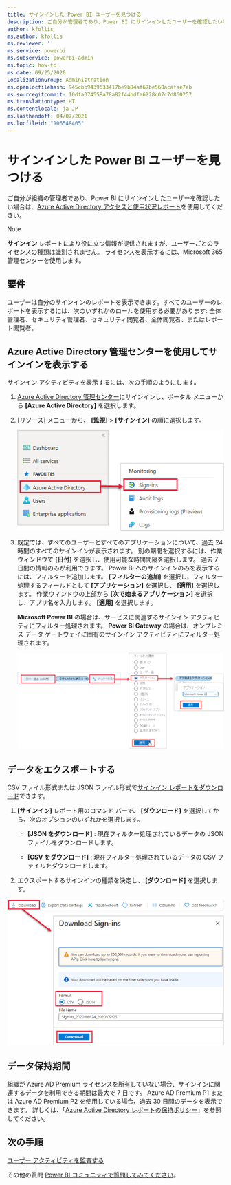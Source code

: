 ```yaml
---
title: サインインした Power BI ユーザーを見つける
description: ご自分が管理者であり、Power BI にサインインしたユーザーを確認したい場合は、Azure Active Directory アクセスと使用状況レポートを使用できます
author: kfollis
ms.author: kfollis
ms.reviewer: ''
ms.service: powerbi
ms.subservice: powerbi-admin
ms.topic: how-to
ms.date: 09/25/2020
LocalizationGroup: Administration
ms.openlocfilehash: 945cbb9439633417be9b84af67be560acafae7eb
ms.sourcegitcommit: 10dfa074558a78a82f44bdfa6228c07c7d860257
ms.translationtype: HT
ms.contentlocale: ja-JP
ms.lasthandoff: 04/07/2021
ms.locfileid: "106548405"
---
```

# <a name="find-power-bi-users-that-have-signed-in"></a>サインインした Power BI ユーザーを見つける

ご自分が組織の管理者であり、Power BI にサインインしたユーザーを確認したい場合は、[Azure Active Directory アクセスと使用状況レポート](/azure/active-directory/reports-monitoring/concept-sign-ins)を使用してください。

> [!NOTE]
> **サインイン** レポートにより役に立つ情報が提供されますが、ユーザーごとのライセンスの種類は識別されません。 ライセンスを表示するには、Microsoft 365 管理センターを使用します。

## <a name="requirements"></a>要件

ユーザーは自分のサインインのレポートを表示できます。すべてのユーザーのレポートを表示するには、次のいずれかのロールを使用する必要があります: 全体管理者、セキュリティ管理者、セキュリティ閲覧者、全体閲覧者、またはレポート閲覧者。

## <a name="use-the-azure-active-directory-admin-center-to-view-sign-ins"></a>Azure Active Directory 管理センターを使用してサインインを表示する

サインイン アクティビティを表示するには、次の手順のようにします。

1. [Azure Active Directory 管理センター](https://aad.portal.azure.com)にサインインし、ポータル メニューから **[Azure Active Directory]** を選択します。

1. [リソース] メニューから、 **[監視]**  >  **[サインイン]** の順に選択します。
   
    ![[サインイン] オプションが強調表示されている Azure Active Directory 管理センターのスクリーンショット。](media/service-admin-access-usage/azure-portal-sign-ins.png)

1. 既定では、すべてのユーザーとすべてのアプリケーションについて、過去 24 時間のすべてのサインインが表示されます。 別の期間を選択するには、作業ウィンドウで **[日付]** を選択し、使用可能な時間間隔を選択します。 過去 7 日間の情報のみが利用できます。 Power BI へのサインインのみを表示するには、フィルターを追加します。 **[フィルターの追加]** を選択し、フィルター処理するフィールドとして **[アプリケーション]** を選択し、 **[適用]** を選択します。 作業ウィンドウの上部から **[次で始まるアプリケーション]** を選択し、アプリ名を入力します。 **[適用]** を選択します。

    **Microsoft Power BI** の場合は、サービスに関連するサインイン アクティビティにフィルター処理されます。 **Power BI Gateway** の場合は、オンプレミス データ ゲートウェイに固有のサインイン アクティビティにフィルター処理されます。
   
    ![[アプリケーション] フィールドが強調表示されているサインイン フィルターのスクリーンショット。](media/service-admin-access-usage/sign-in-filter.png)

## <a name="export-the-data"></a>データをエクスポートする

CSV ファイル形式または JSON ファイル形式で[サインイン レポートをダウンロード](/azure/active-directory/reports-monitoring/quickstart-download-sign-in-report)できます。

1. **[サインイン]** レポート用のコマンド バーで、 **[ダウンロード]** を選択してから、次のオプションのいずれかを選択します。

   * **[JSON をダウンロード]** : 現在フィルター処理されているデータの JSON ファイルをダウンロードします。

   * **[CSV をダウンロード]** : 現在フィルター処理されているデータの CSV ファイルをダウンロードします。

2. エクスポートするサインインの種類を決定し、 **[ダウンロード]** を選択します。

![[ダウンロード] オプションが強調表示されているデータ エクスポートのスクリーンショット。](media/service-admin-access-usage/download-sign-in-data-csv.png)

## <a name="data-retention"></a>データ保持期間

組織が Azure AD Premium ライセンスを所有していない場合、サインインに関連するデータを利用できる期間は最大で 7 日です。 Azure AD Premium P1 または Azure AD Premium P2 を使用している場合、過去 30 日間のデータを表示できます。 詳しくは、「[Azure Active Directory レポートの保持ポリシー](/azure/active-directory/reports-monitoring/reference-reports-data-retention)」を参照してください。

## <a name="next-steps"></a>次の手順

[ユーザー アクティビティを監査する](service-admin-auditing.md)

その他の質問 [Power BI コミュニティで質問してみてください](https://community.powerbi.com/)。